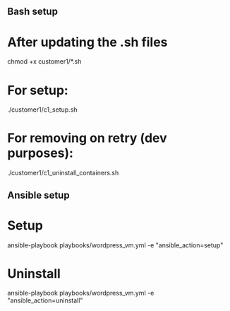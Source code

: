 ## Bash setup

# After updating the .sh files
chmod +x customer1/*.sh

# For setup:
./customer1/c1_setup.sh

# For removing on retry (dev purposes):
./customer1/c1_uninstall_containers.sh

## Ansible setup

# Setup
ansible-playbook playbooks/wordpress_vm.yml -e "ansible_action=setup"

# Uninstall
ansible-playbook playbooks/wordpress_vm.yml -e "ansible_action=uninstall"
